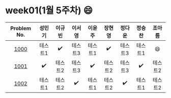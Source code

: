 
# week01(1월 5주차) :smile:


|Problem No.|성민기|이규빈|이서영|이윤주|장현영|정다운|정승찬|조아름|
|:-----------:|:-----:|:-----:|:-----:|:-----:|:-----:|:-----:|:-----:|:-----:|
|[1000](https://www.naver.com)|테스트1|:heavy_check_mark:|테스트3|테스트1|:heavy_check_mark:|테스트3|테스트1|:smile:|
|[1001](https://www.google.com)|:heavy_check_mark:|테스트2|테스트3|:heavy_check_mark:|테스트2|테스트3|:heavy_check_mark:|테스트2|
|[1002](https://www.naver.com)|테스트1|테스트2|:heavy_check_mark:|테스트1|테스트2|:heavy_check_mark:|테스트1|테스트2|

